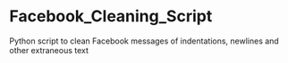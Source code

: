 # Facebook_Cleaning_Script
Python script to clean Facebook messages of indentations, newlines and other extraneous text
